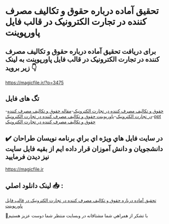 # تحقیق آماده درباره حقوق و تکالیف مصرف کننده در تجارت الکترونیک در قالب فایل پاورپوینت

## برای دریافت تحقیق آماده درباره حقوق و تکالیف مصرف کننده در تجارت الکترونیک در قالب فایل پاورپوینت به لینک زیر بروید 👇

https://magicfile.ir/?p=3475

## تگ های فایل

-[حقوق و تکالیف مصرف کننده در تجارت الکترونیک](https://magicfile.ir/product/%d8%aa%d8%ad%d9%82%db%8c%d9%82-%d8%ad%d9%82%d9%88%d9%82-%d9%88-%d8%aa%da%a9%d8%a7%d9%84%db%8c%d9%81-%d9%85%d8%b5%d8%b1%d9%81-%da%a9%d9%86%d9%86%d8%af%d9%87-%d8%af%d8%b1-%d8%aa%d8%ac%d8%a7%d8%b1%d8%aa-%d8%a7%d9%84%da%a9%d8%aa%d8%b1%d9%88%d9%86%db%8c%da%a9-%d9%be%d8%a7%d9%88%d8%b1%d9%be%d9%88%db%8c%d9%86%d8%aa/)-[مقاله حقوق و تکالیف مصرف کننده در تجارت الکترونیک](https://magicfile.ir/product/%d8%aa%d8%ad%d9%82%db%8c%d9%82-%d8%ad%d9%82%d9%88%d9%82-%d9%88-%d8%aa%da%a9%d8%a7%d9%84%db%8c%d9%81-%d9%85%d8%b5%d8%b1%d9%81-%da%a9%d9%86%d9%86%d8%af%d9%87-%d8%af%d8%b1-%d8%aa%d8%ac%d8%a7%d8%b1%d8%aa-%d8%a7%d9%84%da%a9%d8%aa%d8%b1%d9%88%d9%86%db%8c%da%a9-%d9%be%d8%a7%d9%88%d8%b1%d9%be%d9%88%db%8c%d9%86%d8%aa/)-[پاورپوینت حقوق و تکالیف مصرف کننده در تجارت الکترونیک](https://magicfile.ir/product/%d8%aa%d8%ad%d9%82%db%8c%d9%82-%d8%ad%d9%82%d9%88%d9%82-%d9%88-%d8%aa%da%a9%d8%a7%d9%84%db%8c%d9%81-%d9%85%d8%b5%d8%b1%d9%81-%da%a9%d9%86%d9%86%d8%af%d9%87-%d8%af%d8%b1-%d8%aa%d8%ac%d8%a7%d8%b1%d8%aa-%d8%a7%d9%84%da%a9%d8%aa%d8%b1%d9%88%d9%86%db%8c%da%a9-%d9%be%d8%a7%d9%88%d8%b1%d9%be%d9%88%db%8c%d9%86%d8%aa/)-[ppt حقوق و تکالیف مصرف کننده در تجارت الکترونیک](https://magicfile.ir/product/%d8%aa%d8%ad%d9%82%db%8c%d9%82-%d8%ad%d9%82%d9%88%d9%82-%d9%88-%d8%aa%da%a9%d8%a7%d9%84%db%8c%d9%81-%d9%85%d8%b5%d8%b1%d9%81-%da%a9%d9%86%d9%86%d8%af%d9%87-%d8%af%d8%b1-%d8%aa%d8%ac%d8%a7%d8%b1%d8%aa-%d8%a7%d9%84%da%a9%d8%aa%d8%b1%d9%88%d9%86%db%8c%da%a9-%d9%be%d8%a7%d9%88%d8%b1%d9%be%d9%88%db%8c%d9%86%d8%aa/)

## ✔️ در سايت فايل هاي ويژه اي براي برنامه نويسان طراحان دانشجويان و دانش آموزان قرار داده ايم از بقيه فايل سايت نيز ديدن فرماييد

https://magicfile.ir


## لينک دانلود اصلي 📥 :

[تحقیق آماده درباره حقوق و تکالیف مصرف کننده در تجارت الکترونیک در قالب فایل پاورپوینت](https://magicfile.ir/product/%d8%aa%d8%ad%d9%82%db%8c%d9%82-%d8%ad%d9%82%d9%88%d9%82-%d9%88-%d8%aa%da%a9%d8%a7%d9%84%db%8c%d9%81-%d9%85%d8%b5%d8%b1%d9%81-%da%a9%d9%86%d9%86%d8%af%d9%87-%d8%af%d8%b1-%d8%aa%d8%ac%d8%a7%d8%b1%d8%aa-%d8%a7%d9%84%da%a9%d8%aa%d8%b1%d9%88%d9%86%db%8c%da%a9-%d9%be%d8%a7%d9%88%d8%b1%d9%be%d9%88%db%8c%d9%86%d8%aa/) 


🙏با تشکر از همراهي شما مشتاقانه در وبسایت منتظر شما دوست عزیز هستیم

